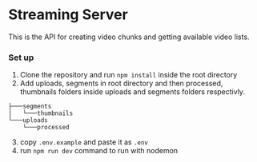 # Streaming Server
This is the API for creating video chunks and getting available video lists.


### Set up

1. Clone the repository and run `npm install` inside the root directory
2. Add uploads, segments in root directory and then processed, thumbnails folders inside uploads and segments folders respectivly.<br/>

```
├───segments
│   └───thumbnails
└───uploads
    └───processed
```
3. copy `.env.example` and paste it as `.env`
4. run `npm run dev` command to run with nodemon 
